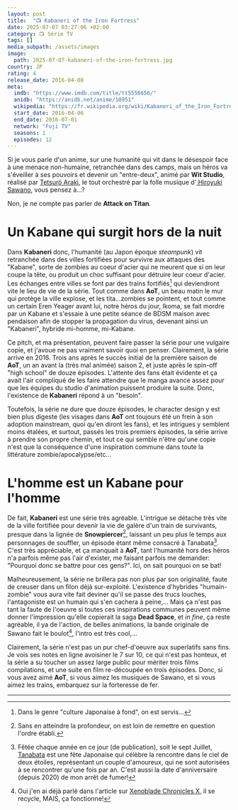```yaml
---
layout: post
title:  "📺 Kabaneri of the Iron Fortress"
date: 2025-07-07 03:27:06 +02:00
category: 📺 Série TV
tags: []
media_subpath: /assets/images
image:
  path: 2025-07-07-kabaneri-of-the-iron-fortress.jpg
country: JP
rating: 4
release_date: 2016-04-08
meta:
  imdb: "https://www.imdb.com/title/tt5556656/"
  anidb: "https://anidb.net/anime/10951"
  wikipedia: "https://fr.wikipedia.org/wiki/Kabaneri_of_the_Iron_Fortress"
  start_date: 2016-04-06
  end_date: 2016-07-01
  network: "Fuji TV"
  seasons: 1
  episodes: 12
---
```


Si je vous parle d'un anime, sur une humanité qui vit dans le désespoir face à une menace non-humaine, retranchée dans des camps, mais un héros va s'éveiller à ses pouvoirs et devenir un "entre-deux", animé par **Wit Studio**, réalisé par [<i class="fab fa-wikipedia-w"></i> Tetsurō Araki](https://fr.wikipedia.org/wiki/Tetsur%C5%8D_Araki), le tout orchestré par la folle musique d'[<i class="fab fa-wikipedia-w"></i> Hiroyuki Sawano](https://fr.wikipedia.org/wiki/Hiroyuki_Sawano), vous pensez à...?

Non, je ne compte pas parler de **Attack on Titan**.

# Un Kabane qui surgit hors de la nuit

Dans **Kabaneri** donc, l'humanité (au Japon époque *steampunk*) vit retranchée dans des villes fortifiées pour survivre aux attaques des "Kabane", sorte de zombies au coeur d'acier qui ne meurent que si on leur coupe la tête, ou produit un choc suffisant pour détruire leur coeur d'acier. Les échanges entre villes se font par des trains fortifiés[^1] qui deviendront vite le lieu de vie de la série. Tout comme dans **AoT**, un beau matin le mur qui protège la ville explose, et les tita...zombies se pointent, et tout comme un certain Eren Yeager avant lui, notre héros du jour, Ikoma, se fait mordre par un Kabane et s'essaie à une petite séance de BDSM maison avec pendaison afin de stopper la propagation du virus, devenant ainsi un "Kabaneri", hybride mi-homme, mi-Kabane.

Ce pitch, et ma présentation, peuvent faire passer la série pour une vulgaire copie, et j'avoue ne pas vraiment savoir quoi en penser. Clairement, la série arrive en 2016. Trois ans après le succès initial de la première saison de **AoT**, un an avant la (très mal animée) saison 2, et juste après le spin-off "high school" de douze épisodes. L'attente des fans était évidente et ça avait l'air compliqué de les faire attendre que le manga avance assez pour que les équipes du studio d'animation puissent produire la suite. Donc, l'existence de **Kabaneri** répond à un "besoin".

Toutefois, la série ne dure que douze épisodes, le character design y est bien plus digeste (les visages dans **AoT** ont toujours été un frein à son adoption mainstream, quoi qu'en diront les fans), et les intrigues y semblent moins étalées, et surtout, passés les trois premiers épisodes, la série arrive à prendre son propre chemin, et tout ce qui semble n'être qu'une copie n'est que la conséquence d'une inspiration commune dans toute la littérature zombie/apocalypse/etc...

# L'homme est un Kabane pour l'homme

De fait, **Kabaneri** est une série très agréable. L'intrigue se détache très vite de la ville fortifiée pour devenir la vie de galère d'un train de survivants, presque dans la lignée de **Snowpiercer**[^2], laissant un peu plus le temps aux personnages de souffler, un épisode étant même consacré à Tanabata[^3]. C'est très appréciable, et ça manquait à **AoT**, tant l'humanité hors des héros n'a parfois même pas l'air d'exister, me faisant parfois me demander: "Pourquoi donc se battre pour ces gens?". Ici, on sait pourquoi on se bat!

Malheureusement, la série ne brillera pas non plus par son originalité, faute de creuser dans un filon déjà sur-exploité. L'existence d'hybrides "humain-zombie" vous aura vite fait deviner qu'il se passe des trucs louches, l'antagoniste est un humain qui s'en cachera à peine,... Mais ça n'est pas tant la faute de l'oeuvre si toutes ces inspirations communes peuvent même donner l'impression qu'elle copierait la saga **Dead Space**, et _in fine_, ça reste agréable, il ya de l'action, de belles animations, la bande originale de Sawano fait le boulot[^4], l'intro est très cool,...

Clairement, la série n'est pas un pur chef-d'oeuvre aux superlatifs sans fins. Je vois ses notes en ligne avoisiner le 7 sur 10, ce qui n'est pas honteux, et la série a su toucher un assez large public pour mériter trois films compilations, et une suite en film re-découpée en trois épisodes. Donc, si vous avez aimé **AoT**, si vous aimez les musiques de Sawano, et si vous aimez les trains, embarquez sur la forteresse de fer.

* * *
[^1]: Dans le genre "culture Japonaise à fond", on est servis...
[^2]: Sans en atteindre la profondeur, on est loin de remettre en question l'ordre établi.
[^3]: Fêtée chaque année en ce jour (de publication), soit le sept Juillet, [<i class="fab fa-wikipedia-w"></i> Tanabata](https://fr.wikipedia.org/wiki/Tanabata) est une fête Japonaise qui célèbre la rencontre dans le ciel de deux étoiles, représentant un couple d'amoureux, qui ne sont autorisées à se rencontrer qu'une fois par an. C'est aussi la date d'anniversaire (depuis 2020) de mon arrêt de fumer!
[^4]: Oui j'en ai déjà parlé dans l'article sur [Xenoblade Chronicles X](/posts/xenoblade-chronicles-x/), il se recycle, MAIS, ça fonctionne!